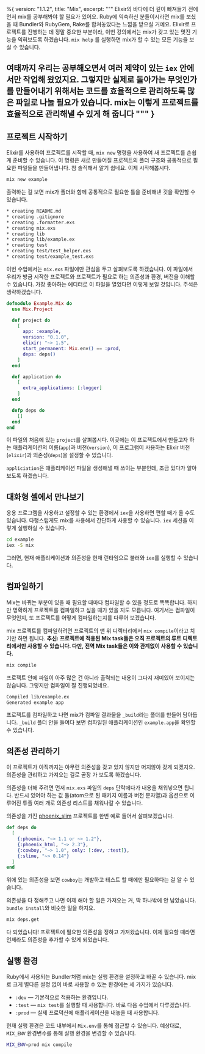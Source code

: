 %{
  version: "1.1.2",
  title: "Mix",
  excerpt: """
  Elixir의 바다에 더 깊이 빠져들기 전에 먼저 mix를 공부해봐야 할 필요가 있어요. Ruby에 익숙하신 분들이시라면 mix를 보셨을 때 Bundler와 RubyGem, Rake를 합쳐놓았다는 느낌을 받으실 거예요. Elixir로 프로젝트를 진행하는 데 정말 중요한 부분이라, 이번 강의에서는 mix가 갖고 있는 멋진 기능을 익혀보도록 하겠습니다. `mix help` 를 실행하면 mix가 할 수 있는 모든 기능을 보실 수 있습니다.

여태까지 우리는 공부해오면서 여러 제약이 있는 `iex` 안에서만 작업해 왔었지요. 그렇지만 실제로 돌아가는 무엇인가를 만들어내기 위해서는 코드를 효율적으로 관리하도록 많은 파일로 나눌 필요가 있습니다. mix는 이렇게 프로젝트를 효율적으로 관리해낼 수 있게 해 줍니다
  """
}
---

## 프로젝트 시작하기

Elixir를 사용하여 프로젝트를 시작할 때, `mix new` 명령을 사용하여 새 프로젝트를 손쉽게 준비할 수 있습니다. 이 명령은 새로 만들어질 프로젝트의 폴더 구조와 공통적으로 필요한 파일들을 만들어냅니다. 참 솔직해서 알기 쉽네요. 이제 시작해봅시다.

```bash
mix new example
```

출력하는 걸 보면 mix가 폴더와 함께 공통적으로 필요한 틀을 준비해낸 것을 확인할 수 있습니다.

```bash
* creating README.md
* creating .gitignore
* creating .formatter.exs
* creating mix.exs
* creating lib
* creating lib/example.ex
* creating test
* creating test/test_helper.exs
* creating test/example_test.exs
```

이번 수업에서는 `mix.exs` 파일에만 관심을 두고 살펴보도록 하겠습니다. 이 파일에서 우리가 방금 시작한 프로젝트와 프로젝트가 필요로 하는 의존성과 환경, 버전을 이해할 수 있습니다. 가장 좋아하는 에디터로 이 파일을 열었다면 이렇게 보일 것입니다. 주석은 생략하겠습니다.

```elixir
defmodule Example.Mix do
  use Mix.Project

  def project do
    [
      app: :example,
      version: "0.1.0",
      elixir: "~> 1.5",
      start_permanent: Mix.env() == :prod,
      deps: deps()
    ]
  end

  def application do
    [
      extra_applications: [:logger]
    ]
  end

  defp deps do
    []
  end
end
```

이 파일의 처음에 있는 `project`를 살펴봅시다. 이곳에는 이 프로젝트에서 만들고자 하는 애플리케이션의 이름(`app`)과 버전(`version`), 이 프로그램이 사용하는 Elixir 버전(`elixir`)과 의존성(`deps`)을 설정할 수 있습니다.

`appliciation`은 애플리케이션 파일을 생성해낼 때 쓰이는 부분인데, 조금 있다가 알아보도록 하겠습니다.

## 대화형 셸에서 만나보기

응용 프로그램을 사용하고 설정할 수 있는 환경에서 `iex`을 사용하면 편할 때가 올 수도 있습니다. 다행스럽게도 mix를 사용해서 간단하게 사용할 수 있습니다. `iex` 세션을 이렇게 실행하실 수 있습니다.

```bash
cd example
iex -S mix
```

그러면, 현재 애플리케이션과 의존성을 현재 런타임으로 불러와 `iex`를 실행할 수 있습니다.

## 컴파일하기

Mix는 바뀌는 부분이 있을 때 필요할 때마다 컴파일할 수 있을 정도로 똑똑합니다. 하지만 명확하게 프로젝트를 컴파일하고 싶을 때가 있을 지도 모릅니다. 여기서는 컴파일이 무엇인지, 또 프로젝트를 어떻게 컴파일하는지를 다루어 보겠습니다.

mix 프로젝트를 컴파일하려면 프로젝트의 맨 위 디렉터리에서 `mix compile`이라고 치기만 하면 됩니다.
**추신: 프로젝트에 적용된 Mix task들은 오직 프로젝트의 루트 디렉토리에서만 사용할 수 있습니다. 다만, 전역 Mix task들은 이와 관계없이 사용할 수 있습니다.**

```bash
mix compile
```

프로젝트 안에 파일이 아주 많은 건 아니라 출력되는 내용이 그다지 재미있어 보이지는 않습니다. 그렇지만 컴파일이 잘 진행되었네요.

```bash
Compiled lib/example.ex
Generated example app
```

프로젝트를 컴파일하고 나면 mix가 컴파일 결과물을 `_build`라는 폴더를 만들어 담아둡니다. `_build` 폴더 안을 들여다 보면 컴파일된 애플리케이션인 `example.app`을 확인할 수 있습니다.

## 의존성 관리하기

이 프로젝트가 아직까지는 아무런 의존성을 갖고 있지 않지만 머지않아 갖게 되겠지요. 의존성을 관리하고 가져오는 길로 곧장 가 보도록 하겠습니다.

의존성을 더해 주려면 먼저 `mix.exs` 파일의 `deps` 단락에다가 내용을 채워넣으면 됩니다. 반드시 있어야 하는 값 둘(atom으로 된 패키지 이름과 버전 문자열)과 옵션으로 이루어진 튜플 여러 개로 의존성 리스트를 채워나갈 수 있습니다.

의존성을 가진 [phoenix_slim](https://github.com/doomspork/phoenix_slim) 프로젝트를 한번 예로 들어서 살펴보겠습니다.

```elixir
def deps do
  [
    {:phoenix, "~> 1.1 or ~> 1.2"},
    {:phoenix_html, "~> 2.3"},
    {:cowboy, "~> 1.0", only: [:dev, :test]},
    {:slime, "~> 0.14"}
  ]
end
```

위에 있는 의존성을 보면 `cowboy`는 개발하고 테스트 할 때에만 필요하다는 걸 알 수 있습니다.

의존성을 다 정해주고 나면 이제 해야 할 일은 가져오는 거, 딱 하나밖에 안 남았습니다. `bundle install`와 비슷한 일을 하지요.

```bash
mix deps.get
```

다 되었습니다! 프로젝트에 필요한 의존성을 정하고 가져왔습니다. 이제 필요할 때라면 언제라도 의존성을 추가할 수 있게 되었습니다.

## 실행 환경

Ruby에서 사용되는 Bundler처럼 mix는 실행 환경을 설정하고 바꿀 수 있습니다. mix로 크게 별다른 설정 없이 바로 사용할 수 있는 환경에는 세 가지가 있습니다.

+ `:dev` — 기본적으로 적용하는 환경입니다.
+ `:test` — `mix test`를 실행할 때 사용합니다. 바로 다음 수업에서 다루겠습니다.
+ `:prod` — 실제 프로덕션에 애플리케이션을 내놓을 때 사용합니다.

현재 실행 환경은 코드 내부에서 `Mix.env`를 통해 접근할 수 있습니다. 예상대로, `MIX_ENV` 환경변수를 통해 실행 환경을 변경할 수 있습니다.

```bash
MIX_ENV=prod mix compile
```
